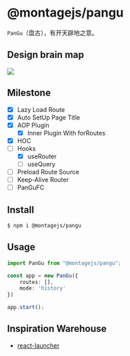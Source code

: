 # @montagejs/pangu

`PanGu`（盘古），有开天辟地之意。

## Design brain map

![](https://to-out-use.oss-cn-hangzhou.aliyuncs.com/common/PanGu.png)

## Milestone

- [x] Lazy Load Route
- [x] Auto SetUp Page Title
- [x] AOP Plugin
  - [x] Inner Plugin With forRoutes
- [x] HOC
- [ ] Hooks
  - [x] useRouter
  - [ ] useQuery
- [ ] Preload Route Source
- [ ] Keep-Alive Router
- [ ] PanGuFC

## Install

```bash
$ npm i @montagejs/pangu
```

## Usage

```ts
import PanGu from "@montagejs/pangu";

const app = new PanGu({
    routes: [],
    mode: 'history'
})

app.start();
```

## Inspiration Warehouse

- [react-launcher](https://github.com/myNameIsDu/react-launcher)


